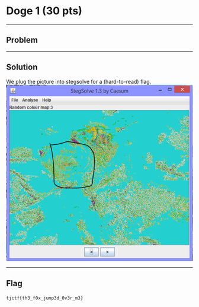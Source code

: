 # Doge 1 (30 pts)

---

## Problem

---

## Solution

We plug the picture into stegsolve for a (hard-to-read) flag.
![flag image](stegsolve1.PNG)

---

## Flag
`tjctf{th3_f0x_jump3d_0v3r_m3}`